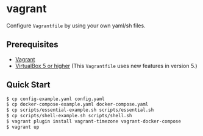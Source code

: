 # vagrant

Configure `Vagrantfile` by using your own yaml/sh files.

## Prerequisites

* [Vagrant](https://www.vagrantup.com/)
* [VirtualBox 5 or higher](https://www.virtualbox.org/) (This `Vagrantfile` uses new features in version 5.)

## Quick Start

```bash
$ cp config-example.yaml config.yaml
$ cp docker-compose-example.yaml docker-compose.yaml
$ cp scripts/essential-example.sh scripts/essential.sh
$ cp scripts/shell-example.sh scripts/shell.sh
$ vagrant plugin install vagrant-timezone vagrant-docker-compose
$ vagrant up
```
